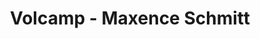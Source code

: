 ---
  name: Maxence Schmitt
  title: Volcamp - Maxence Schmitt
  abstract: 
  twitter: none
  photo: none
  linkedin: none
  keynotes: false
---